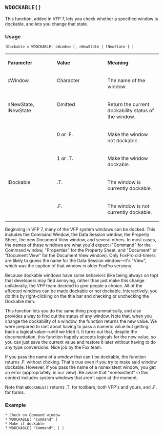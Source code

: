 ## `WDOCKABLE()`

This function, added in VFP 7, lets you check whether a specified window is dockable, and lets you change that state. 

### Usage

```foxpro
lDockable = WDOCKABLE( cWindow [, nNewState | lNewState ] )
```
<table>
<tr>
  <td width="32%" valign="top">
  <p><b>Parameter</b></p>
  </td>
  <td width="23%" valign="top">
  <p><b>Value</b></p>
  </td>
  <td width="45%" valign="top">
  <p><b>Meaning</b></p>
  </td>
 </tr>
<tr>
  <td width="32%" valign="top">
  <p>cWindow</p>
  </td>
  <td width="23%" valign="top">
  <p>Character</p>
  </td>
  <td width="45%" valign="top">
  <p>The name of the window.</p>
  </td>
 </tr>
<tr>
  <td width="32%" rowspan="3" valign="top">
  <p>nNewState, lNewState</p>
  </td>
  <td width="23%" valign="top">
  <p>Omitted</p>
  </td>
  <td width="45%" valign="top">
  <p>Return the current dockability status of the window.</p>
  </td>
 </tr>
<tr>
  <td width="33%" valign="top">
  <p>0 or .F.</p>
  </td>
  <td width="67%" valign="top">
  <p>Make the window not dockable.</p>
  </td>
 </tr>
<tr>
  <td width="33%" valign="top">
  <p>1 or .T.</p>
  </td>
  <td width="67%" valign="top">
  <p>Make the window dockable.</p>
  </td>
 </tr>
<tr>
  <td width="32%" rowspan="2" valign="top">
  <p>lDockable</p>
  </td>
  <td width="23%" valign="top">
  <p>.T.</p>
  </td>
  <td width="45%" valign="top">
  <p>The window is currently dockable. </p>
  </td>
 </tr>
<tr>
  <td width="33%" valign="top">
  <p>.F.</p>
  </td>
  <td width="67%" valign="top">
  <p>The window is not currently dockable.</p>
  </td>
 </tr>
</table>

Beginning in VFP 7, many of the VFP system windows can be docked. This includes the Command Window, the Data Session window, the Property Sheet, the new Document View window, and several others. In most cases, the names of these windows are what you'd expect ("Command" for the Command window, "Properties" for the Property Sheet, and "Document" or "Document View" for the Document View window). Only FoxPro old-timers are likely to guess the name for the Data Session window&mdash;it's "View", which was the caption of that window in older FoxPro versions.

Because dockable windows have some behaviors (like being always on top) that developers may find annoying, rather than just make this change unilaterally, the VFP team decided to give people a choice. All of the affected windows can be made dockable or not dockable. Interactively, you do this by right-clicking on the title bar and checking or unchecking the Dockable item.

This function lets you do the same thing programmatically, and also provides a way to find out the status of any window. Note that, when you change the dockability of a window, the function returns the new value. We were prepared to rant about having to pass a numeric value but getting back a logical value&mdash;until we tried it. It turns out that, despite the documentation, this function happily accepts logicals for the new value, so you can just save the current value and restore it later without having to do any type conversions. Nice job by the Fox team.

If you pass the name of a window that can't be dockable, the function returns .F. without choking. That's true even if you try to make said window dockable. However, if you pass the name of a nonexistent window, you get an error (appropriately, in our view). Be aware that "nonexistent" in this context includes system windows that aren't open at the moment.

Note that `WDOCKABLE()` returns .T. for toolbars, both VFP's and yours, and .F. for forms.

### Example

```foxpro
* Check on Command window
? WDOCKABLE( "Command" )
* Make it dockable
? WDOCKABLE( "Command", 1 )
```